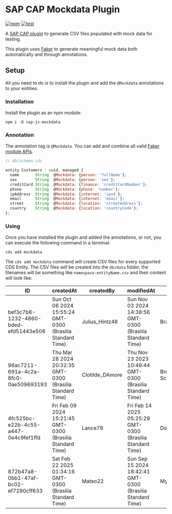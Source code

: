# SAP CAP Mockdata Plugin

[![npm](https://img.shields.io/npm/v/cap-js-mockdata)](https://www.npmjs.com/package/cap-js-mockdata) [![test](https://github.com/mauriciolauffer/cap-js-mockdata/actions/workflows/test.yml/badge.svg)](https://github.com/mauriciolauffer/cap-js-mockdata/actions/workflows/test.yml)

A [SAP CAP plugin](https://cap.cloud.sap/docs/node.js/cds-plugins) to generate CSV files populated with mock data for testing.

This plugin uses [Faker](https://fakerjs.dev/) to generate meaningful mock data both automatically and through annotations.

## Setup

All you need to do is to install the plugin and add the `@Mockdata` annotations to your entities.

### Installation

Install the plugin as an npm module:

```shell
npm i -D cap-js-mockdata
```

### Annotation

The annotation tag is `@Mockdata`. You can add and combine all valid [Faker module APIs](https://fakerjs.dev/api/).

```js
// db/schema.cds

entity Customers : cuid, managed {
  name       String  @Mockdata: {person: 'fullName'};
  sex        String  @Mockdata: {person: 'sex'};
  creditCard String  @Mockdata: {finance: 'creditCardNumber'};
  phone      String  @Mockdata: {phone: 'number'};
  ipAddress  String  @Mockdata: {internet: 'ipv4'};
  email      String  @Mockdata: {internet: 'email'};
  street     String  @Mockdata: {location: 'streetAddress'};
  country    String  @Mockdata: {location: 'countryCode'};
};
```

### Using

Once you have installed the plugin and added the annotations, or not, you can execute the following command in a terminal:

```shell
cds add mockdata
```

The `cds add mockdata` command will create CSV files for every supported CDS Entity. The CSV files will be created into the `db/data` folder, the filenames will be something like `namespace-entityName.csv` and their content will look like:

|ID                                  |createdAt                                                 |createdBy      |modifiedAt                                                |modifiedBy             |name              |sex   |creditCard              |phone              |ipAddress      |email                        |street             |country                |
|------------------------------------|----------------------------------------------------------|---------------|----------------------------------------------------------|-----------------------|------------------|------|------------------------|-------------------|---------------|-----------------------------|-------------------|-----------------------|
|bef3c7b8-1232-4860-bded-efd51443e508|Sun Oct 06 2024 15:55:24 GMT-0300 (Brasilia Standard Time)|Julius_Hintz48 |Sun Nov 03 2024 14:38:56 GMT-0300 (Brasilia Standard Time)|Brain_Mosciski         |Edgar Langosh     |female|3564-4519-0923-7387     |801.226.6645 x01258|214.155.102.159|Marcellus.Fritsch@hotmail.com|640 Bramley Close  |Austria                |
|96ac7211-691a-4c2a-8fc0-0ae509693193|Thu Mar 28 2024 20:32:35 GMT-0300 (Brasilia Standard Time)|Clotilde_DAmore|Thu Nov 23 2023 10:49:44 GMT-0300 (Brasilia Standard Time)|Brendan.Corwin-Schinner|Erica McDermott   |male  |6567-6280-8822-5389-0611|(240) 938-1223     |37.230.118.100 |Shayne78@gmail.com           |1803 Feeney Park   |Cocos (Keeling) Islands|
|4fc525bc-e22b-4c55-a447-0e4c9fef1ffd|Fri Feb 09 2024 15:21:45 GMT-0300 (Brasilia Standard Time)|Lance78        |Fri Feb 14 2025 05:25:29 GMT-0300 (Brasilia Standard Time)|Donny_Blanda           |Joseph Lehner     |male  |4686210527760           |312-939-7109       |14.207.231.127 |Daija_Oberbrunner94@gmail.com|79422 Collin Divide|Portugal               |
|872b47a8-0bb1-47af-bc02-ef7290cff633|Sat Feb 22 2025 01:34:16 GMT-0300 (Brasilia Standard Time)|Mateo22        |Sun Sep 15 2024 18:42:41 GMT-0300 (Brasilia Standard Time)|Myrtle52               |Leigh Wintheiser I|male  |6759-2563-9161-5976     |553.277.9724 x231  |10.88.166.234  |Elyssa.Adams79@gmail.com     |139 Park Drive     |Macao                  |
